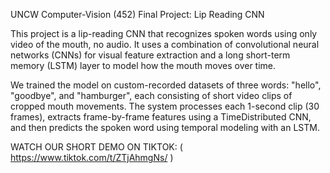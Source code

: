 UNCW Computer-Vision (452) Final Project: Lip Reading CNN

This project is a lip-reading CNN that recognizes spoken words using only video of the mouth, no audio. It uses a combination of convolutional neural networks (CNNs) for visual feature extraction and a long short-term memory (LSTM) layer to model how the mouth moves over time.

We trained the model on custom-recorded datasets of three words: "hello", "goodbye", and "hamburger", each consisting of short video clips of cropped mouth movements. The system processes each 1-second clip (30 frames), extracts frame-by-frame features using a TimeDistributed CNN, and then predicts the spoken word using temporal modeling with an LSTM.

WATCH OUR SHORT DEMO ON TIKTOK: ( https://www.tiktok.com/t/ZTjAhmgNs/ )
